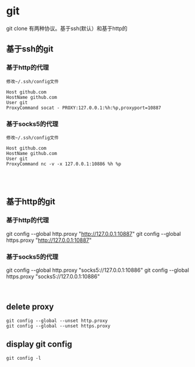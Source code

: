 # git 
git clone 有两种协议。基于ssh(默认）和基于http的

## 基于ssh的git


### 基于http的代理
```
修改~/.ssh/config文件

Host github.com
HostName github.com
User git
ProxyCommand socat - PROXY:127.0.0.1:%h:%p,proxyport=10887
```
 

### 基于socks5的代理
```
修改~/.ssh/config文件

Host github.com
HostName github.com
User git
ProxyCommand nc -v -x 127.0.0.1:10886 %h %p
```

<br><br>






## 基于http的git




### 基于http的代理

git config --global http.proxy "http://127.0.0.1:10887"
git config --global https.proxy "http://127.0.0.1:10887"

### 基于socks5的代理

git config --global http.proxy "socks5://127.0.0.1:10886"
git config --global https.proxy "socks5://127.0.0.1:10886"

<br>

## delete proxy
```
git config --global --unset http.proxy
git config --global --unset https.proxy
```

## display git config 
`git config -l`